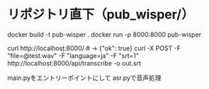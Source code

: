 # リポジトリ直下（pub_wisper/）
docker build -t pub-wisper .
docker run -p 8000:8000 pub-wisper

curl http://localhost:8000/                     # -> {"ok": true}
curl -X POST -F "file=@test.wav" -F "language=ja" -F "srt=1" \
  http://localhost:8000/api/transcribe -o out.srt


main.pyをエントリーポイントにして
asr.pyで音声処理